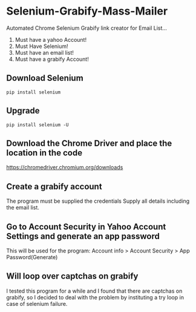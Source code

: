 # Selenium-Grabify-Mass-Mailer
Automated Chrome Selenium Grabify link creator for Email List...
1. Must have a yahoo Account!
2. Must Have Selenium!
3. Must have an email list!
4. Must have a grabify Account!

## Download Selenium
```pip install selenium```
## Upgrade
```pip install selenium -U```

## Download the Chrome Driver and place the location in the code
https://chromedriver.chromium.org/downloads

## Create a grabify account
The program must be supplied the credentials
Supply all details including the email list.
## Go to Account Security in Yahoo Account Settings and generate an app password
This will be used for the program: Account info > Account Security > App Password(Generate)
## Will loop over captchas on grabify
I tested this program for a while and I found that there are captchas on grabify, so I decided to deal with the problem by instituting a try loop in case of selenium failure.
